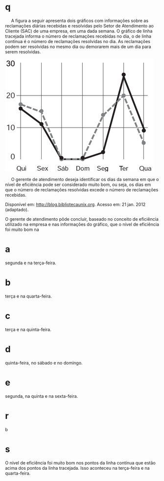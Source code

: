 # q
     A figura a seguir apresenta dois gráficos com informações sobre as reclamações diárias recebidas e resolvidas pelo Setor de Atendimento ao Cliente (SAC) de uma empresa, em uma dada semana. O gráfico de linha tracejada informa o número de reclamações recebidas no dia, o de linha contínua é o número de reclamações resolvidas no dia. As reclamações podem ser resolvidas no mesmo dia ou demorarem mais de um dia para serem resolvidas.

![](829b3e3b-b69e-15fb-9eb0-a60267b8adfa.png)

     O gerente de atendimento deseja identificar os dias da semana em que o nível de eficiência pode ser considerado muito bom, ou seja, os dias em que o número de reclamações resolvidas excede o número de reclamações recebidas.

Disponível em: http://blog.bibliotecaunix.org. Acesso em: 21 jan. 2012 (adaptado).

O gerente de atendimento pôde concluir, baseado no conceito de eficiência utilizado na empresa e nas informações do gráfico, que o nível de eficiência foi muito bom na

# a
segunda e na terça-feira.

# b
terça e na quarta-feira.

# c
terça e na quinta-feira.

# d
quinta-feira, no sábado e no domingo.

# e
segunda, na quinta e na sexta-feira.

# r
b

# s
O nível de eficiência foi muito bom nos pontos da linha contínua que estão acima dos pontos da linha tracejada. Isso aconteceu na terça-feira e na quarta-feira.

